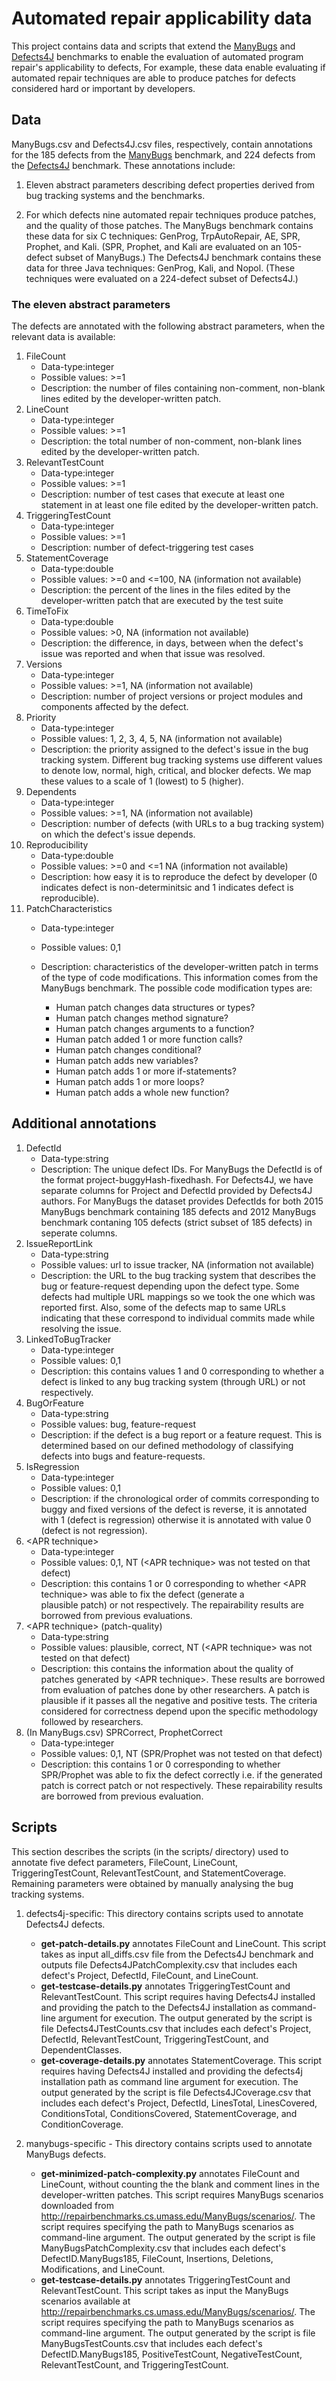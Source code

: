 # Automated repair applicability data 

This project contains data and scripts that extend the
[ManyBugs](http://repairbenchmarks.cs.umass.edu/) and
[Defects4J](https://github.com/rjust/defects4j) benchmarks to enable the
evaluation of automated program repair's applicability to defects, For
example, these data enable evaluating if automated repair techniques are able
to produce patches for defects considered hard or important by developers. 

## Data 

ManyBugs.csv and Defects4J.csv files, respectively, contain annotations for
the 185 defects from the [ManyBugs](http://repairbenchmarks.cs.umass.edu/)
benchmark, and 224 defects from the
[Defects4J](https://github.com/rjust/defects4j) benchmark. These annotations
include:

1. Eleven abstract parameters describing defect properties derived from bug tracking systems and the benchmarks.

2. For which defects nine automated repair techniques produce patches, and
the quality of those patches. The ManyBugs benchmark contains these data for
six C techniques: GenProg, TrpAutoRepair, AE, SPR, Prophet, and Kali. (SPR,
Prophet, and Kali are evaluated on an 105-defect subset of ManyBugs.) The
Defects4J benchmark contains these data for three Java techniques: GenProg,
Kali, and Nopol. (These techniques were evaluated on a 224-defect subset of
Defects4J.)

### The eleven abstract parameters

The defects are annotated with the following abstract parameters, when the relevant data is available: 

1. FileCount
   - Data-type:integer
   - Possible values: >=1 
   - Description: the number of files containing non-comment, non-blank lines edited by the developer-written patch.
2. LineCount
   - Data-type:integer
   - Possible values: >=1 
   - Description: the total number of non-comment, non-blank lines edited by the developer-written patch.
3. RelevantTestCount	
   - Data-type:integer
   - Possible values: >=1 
   - Description: number of test cases that execute at least one statement in at least one file edited by the developer-written patch.
4. TriggeringTestCount	
   - Data-type:integer
   - Possible values: >=1 
   - Description: number of defect-triggering test cases
5. StatementCoverage	
   - Data-type:double
   - Possible values: >=0 and <=100, NA (information not available)
   - Description: the percent of the lines in the files edited by the developer-written patch that are executed by the test suite
6. TimeToFix	
   - Data-type:double
   - Possible values: >0, NA (information not available)
   - Description: the difference, in days, between when the defect's issue
     was reported and when that issue was resolved.
7. Versions	
   - Data-type:integer
   - Possible values: >=1, NA (information not available)
   - Description: number of project versions or project modules and components affected by the defect.
8. Priority	
   - Data-type:integer
   - Possible values: 1, 2, 3, 4, 5, NA (information not available)
   - Description: the priority assigned to the defect's issue in the bug
     tracking system. Different bug tracking systems use different values to
     denote low, normal, high, critical, and blocker defects. We map these
     values to a scale of 1 (lowest) to 5 (higher).
9. Dependents	
   - Data-type:integer
   - Possible values: >=1, NA (information not available)
   - Description: number of defects (with URLs to a bug tracking system) on which the defect's issue depends.
9. Reproducibility	
   - Data-type:double
   - Possible values: >=0 and <=1 NA (information not available)
   - Description: how easy it is to reproduce the defect by developer (0 indicates defect is non-determinitsic and 1 indicates defect is reproducible).
11. PatchCharacteristics
    - Data-type:integer
    - Possible values: 0,1 
    - Description: characteristics of the developer-written patch in terms of
      the type of code modifications. This information comes from the
      ManyBugs benchmark. The possible code modification types are:
     
       - Human patch changes data structures or types?	
       - Human patch changes method signature?	
       - Human patch changes arguments to a function?	
       - Human patch added 1 or more function calls?	
       - Human patch changes conditional?	
       - Human patch adds new variables?	
       - Human patch adds 1 or more if-statements?	
       - Human patch adds 1 or more loops?	
       - Human patch adds a whole new function?

## Additional annotations

1. DefectId
    - Data-type:string
    - Description: The unique defect IDs. For ManyBugs the DefectId is of the format project-buggyHash-fixedhash. 
      For Defects4J, we have separate columns for Project and DefectId provided by Defects4J authors. For ManyBugs the dataset 
      provides DefectIds for both 2015 ManyBugs benchmark containing 185 defects and 2012 ManyBugs benchmark contaning 105 
      defects (strict subset of 185 defects) in seperate columns.
2. IssueReportLink
    - Data-type:string
    - Possible values: url to issue tracker, NA (information not available)
    - Description: the URL to the bug tracking system that describes the bug or feature-request depending upon the defect type. 
      Some defects had multiple URL mappings so we took the one which was reported first. Also, some of the defects map to same 
      URLs indicating that these correspond to individual commits made while resolving the issue.   
3. LinkedToBugTracker
    - Data-type:integer
    - Possible values: 0,1 
    - Description: this contains values 1 and 0 corresponding to whether a defect is linked to any bug tracking system (through
      URL) or not respectively.  
4. BugOrFeature
    - Data-type:string
    - Possible values: bug, feature-request 
    - Description: if the defect is a bug report or a feature request. This is determined based on our defined methodology of 
      classifying defects into bugs and feature-requests. 
5. IsRegression	
    - Data-type:integer
    - Possible values: 0,1 
    - Description: if the chronological order of commits corresponding to buggy and fixed versions of the defect is reverse, it 
      is annotated with 1 (defect is regression) otherwise it is annotated with value 0 (defect is not regression).
6. \<APR technique\>
   - Data-type:integer
   - Possible values: 0,1, NT (\<APR technique\> was not tested on that defect)
   - Description: this contains 1 or 0 corresponding to whether \<APR technique\> was able to fix the defect (generate a  
     plausible patch) or not respectively. The repairability results are borrowed from previous evaluations. 
7. \<APR technique\> (patch-quality)
   - Data-type:string
   - Possible values: plausible, correct, NT (\<APR technique\> was not tested on that defect)
   - Description: this contains the information about the quality of patches generated by \<APR technique\>. These results are 
     borrowed from evaluation of patches done by other researchers. A patch is plausible if it passes all the negative and 
     positive tests. The criteria considered for correctness depend upon the specific methodology followed by researchers. 
8. (In ManyBugs.csv) SPRCorrect, ProphetCorrect
   - Data-type:integer
   - Possible values: 0,1, NT (SPR/Prophet was not tested on that defect)
   - Description: this contains 1 or 0 corresponding to whether SPR/Prophet was able to fix the defect correctly i.e. if the 
     generated patch is correct patch or not respectively. These repairability results are borrowed from previous evaluation. 


## Scripts

This section describes the scripts (in the scripts/ directory) used to
annotate five defect parameters, FileCount, LineCount, TriggeringTestCount,
RelevantTestCount, and StatementCoverage. Remaining parameters were obtained
by manually analysing the bug tracking systems. 

1. defects4j-specific: This directory contains scripts used to annotate Defects4J defects.

   - **get-patch-details.py** annotates FileCount and LineCount. This script
     takes as input all_diffs.csv file from the Defects4J benchmark and
     outputs file Defects4JPatchComplexity.csv that includes each defect's Project,
     DefectId, FileCount, and LineCount.
   - **get-testcase-details.py** annotates TriggeringTestCount and
     RelevantTestCount. This script requires having Defects4J installed and
     providing the patch to the Defects4J installation as command-line argument for execution. 
     The output generated by the script is file Defects4JTestCounts.csv 
     that includes each defect's Project, DefectId, RelevantTestCount, TriggeringTestCount,
     and DependentClasses. 
   - **get-coverage-details.py** annotates StatementCoverage. This script
     requires having Defects4J installed and providing the defects4j installation path
     as command line argument for execution. The output generated by the 
     script is file Defects4JCoverage.csv that includes each defect's
     Project, DefectId, LinesTotal, LinesCovered, ConditionsTotal, ConditionsCovered,
     StatementCoverage, and ConditionCoverage.

2. manybugs-specific - This directory contains scripts used to annotate ManyBugs defects.

   - **get-minimized-patch-complexity.py** annotates FileCount and LineCount,
     without counting the the blank and comment lines in the
     developer-written patches. This script requires ManyBugs scenarios downloaded from
     http://repairbenchmarks.cs.umass.edu/ManyBugs/scenarios/. The script requires 
     specifying the path to ManyBugs scenarios as command-line argument.
     The output generated by the script is file ManyBugsPatchComplexity.csv that includes
     each defect's DefectID.ManyBugs185, FileCount, Insertions, Deletions, Modifications,
     and LineCount.
   - **get-testcase-details.py** annotates TriggeringTestCount and
     RelevantTestCount. This script takes as input the ManyBugs scenarios
     available at http://repairbenchmarks.cs.umass.edu/ManyBugs/scenarios/.
     The script requires specifying the path to ManyBugs scenarios as command-line argument.
     The output generated by the script is file ManyBugsTestCounts.csv that includes each defect's 
     DefectID.ManyBugs185, PositiveTestCount, NegativeTestCount, RelevantTestCount, and TriggeringTestCount.

